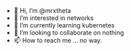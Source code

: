 - 👋 Hi, I’m @mrxtheta
- 👀 I’m interested in networks
- 🌱 I’m currently learning kubernetes
- 💞️ I’m looking to collaborate on nothing
- 📫 How to reach me ... no way.

<!---
mrxtheta/mrxtheta is a ✨ special ✨ repository because its `README.md` (this file) appears on your GitHub profile.
You can click the Preview link to take a look at your changes.
--->
